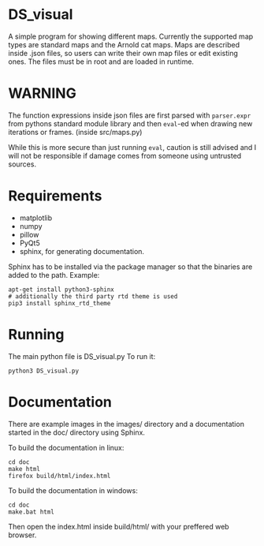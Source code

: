 # DS_visual

A simple program for showing different maps. Currently the supported map types
are standard maps and the Arnold cat maps. Maps are described inside .json
files, so users can write their own map files or edit existing ones. The files
must be in root and are loaded in runtime.

# WARNING

The function expressions inside json files are first parsed with
``parser.expr`` from pythons standard module library and then ``eval``-ed
when drawing new iterations or frames. (inside src/maps.py)

While this is more secure than just running ``eval``, caution is still advised
and I will not be responsible if damage comes from someone using untrusted
sources.

# Requirements
- matplotlib
- numpy
- pillow
- PyQt5
- sphinx, for generating documentation.

Sphinx has to be installed via the package manager so that the binaries are
added to the path. Example:
``` shell
apt-get install python3-sphinx
# additionally the third party rtd theme is used
pip3 install sphinx_rtd_theme
```

# Running
The main python file is DS_visual.py
To run it:
``` shell
python3 DS_visual.py
```

# Documentation

There are example images in the images/ directory and a documentation started
in the doc/ directory using Sphinx.

To build the documentation in linux:

``` shell
cd doc
make html
firefox build/html/index.html
```

To build the documentation in windows:
``` shell
cd doc
make.bat html
```
Then open the index.html inside build/html/ with your preffered web browser.

